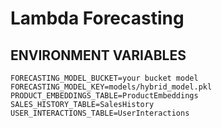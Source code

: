# Lambda Forecasting

## ENVIRONMENT VARIABLES
`FORECASTING_MODEL_BUCKET=your bucket model`<br/>
`FORECASTING_MODEL_KEY=models/hybrid_model.pkl`<br/>
`PRODUCT_EMBEDDINGS_TABLE=ProductEmbeddings`<br/>
`SALES_HISTORY_TABLE=SalesHistory`<br/>
`USER_INTERACTIONS_TABLE=UserInteractions`